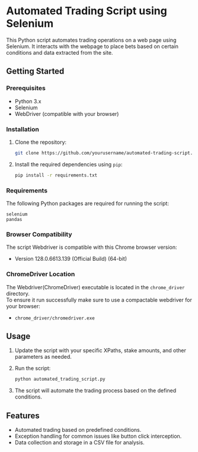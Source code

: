 # Automated Trading Script using Selenium

This Python script automates trading operations on a web page using Selenium. It interacts with the webpage to place bets based on certain conditions and data extracted from the site.

## Getting Started

### Prerequisites

-   Python 3.x
-   Selenium
-   WebDriver (compatible with your browser)

### Installation

1. Clone the repository:

    ```bash
    git clone https://github.com/yourusername/automated-trading-script.git
    ```

2. Install the required dependencies using `pip`:
    ```bash
    pip install -r requirements.txt
    ```

### Requirements

The following Python packages are required for running the script:

```plaintext
selenium
pandas
```

### Browser Compatibility

The script Webdriver is compatible with this Chrome browser version:

-   Version 128.0.6613.139 (Official Build) (64-bit)

### ChromeDriver Location

The Webdriver(ChromeDriver) executable is located in the `chrome_driver` directory.
<br>To ensure it run successfully make sure to use a compactable webdriver for your browser:

-   `chrome_driver/chromedriver.exe`

## Usage

1. Update the script with your specific XPaths, stake amounts, and other parameters as needed.

2. Run the script:

    ```bash
    python automated_trading_script.py
    ```

3. The script will automate the trading process based on the defined conditions.

## Features

-   Automated trading based on predefined conditions.
-   Exception handling for common issues like button click interception.
-   Data collection and storage in a CSV file for analysis.
